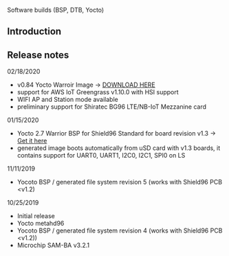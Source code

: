 Software builds (BSP, DTB, Yocto)

Introduction
------------------------

Release notes
-----------
02/18/2020
  - v0.84 Yocto Warroir Image -> [DOWNLOAD HERE](https://www.arrow.com/-/media/16ac745adb794a398a9d927ab7988bd8.ashx?h=16&thn=1&w=16)
  - support for AWS IoT Greengrass v1.10.0 with HSI support
  - WIFI AP and Station mode available
  - preliminary support for Shiratec BG96 LTE/NB-IoT Mezzanine card 

01/15/2020
  - Yocto 2.7 Warrior BSP for Shield96 Standard for board revision v1.3 -> [Get it here](https://github.com/bkardosa/meta-hd96/tree/warrior_v1.3) 
  - generated image boots automatically from uSD card with v1.3 boards, it contains support for UART0, UART1, I2C0, I2C1, SPI0 on LS    
  
11/11/2019
  - Yocoto BSP / generated file system revision 5 (works with Shield96 PCB <v1.2)
  
10/25/2019
  - Initial release
  - Yocto metahd96
  - Yocoto BSP / generated file system revision 4 (works with Shield96 PCB <v1.2))
  - Microchip SAM-BA v3.2.1

